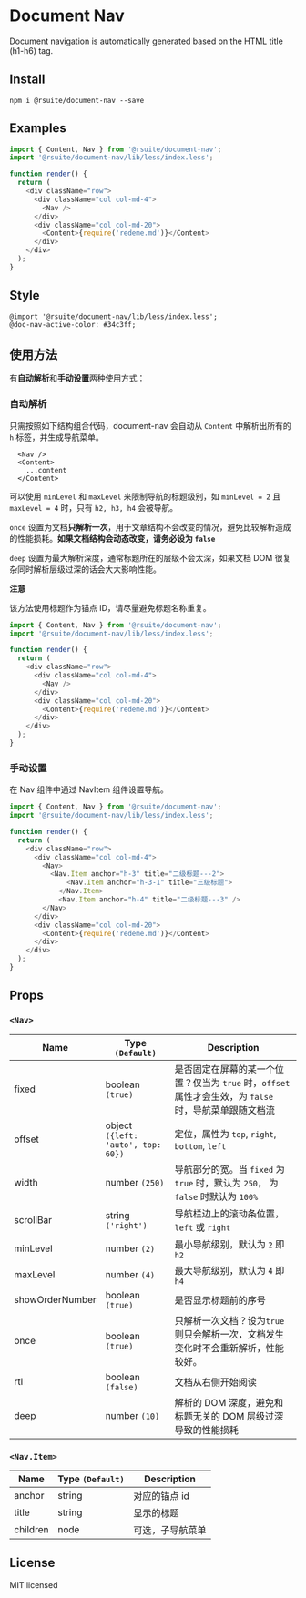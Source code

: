 # Document Nav

Document navigation is automatically generated based on the HTML title (h1-h6) tag.

## Install

```
npm i @rsuite/document-nav --save
```

## Examples

```js
import { Content, Nav } from '@rsuite/document-nav';
import '@rsuite/document-nav/lib/less/index.less';

function render() {
  return (
    <div className="row">
      <div className="col col-md-4">
        <Nav />
      </div>
      <div className="col col-md-20">
        <Content>{require('redeme.md')}</Content>
      </div>
    </div>
  );
}
```

## Style

```less
@import '@rsuite/document-nav/lib/less/index.less';
@doc-nav-active-color: #34c3ff;
```

## 使用方法

有**自动解析**和**手动设置**两种使用方式：

### 自动解析

只需按照如下结构组合代码，document-nav 会自动从 `Content` 中解析出所有的 `h` 标签，并生成导航菜单。

```
  <Nav />
  <Content>
    ...content
  </Content>
```

可以使用 `minLevel` 和 `maxLevel` 来限制导航的标题级别，如 `minLevel = 2` 且 `maxLevel = 4` 时，只有 `h2, h3, h4` 会被导航。

`once` 设置为文档**只解析一次**，用于文章结构不会改变的情况，避免比较解析造成的性能损耗。**如果文档结构会动态改变，请务必设为 `false`**

`deep` 设置为最大解析深度，通常标题所在的层级不会太深，如果文档 DOM 很复杂同时解析层级过深的话会大大影响性能。

**注意**

该方法使用标题作为锚点 ID，请尽量避免标题名称重复。

```js
import { Content, Nav } from '@rsuite/document-nav';
import '@rsuite/document-nav/lib/less/index.less';

function render() {
  return (
    <div className="row">
      <div className="col col-md-4">
        <Nav />
      </div>
      <div className="col col-md-20">
        <Content>{require('redeme.md')}</Content>
      </div>
    </div>
  );
}
```

### 手动设置

在 Nav 组件中通过 NavItem 组件设置导航。

```js
import { Content, Nav } from '@rsuite/document-nav';
import '@rsuite/document-nav/lib/less/index.less';

function render() {
  return (
    <div className="row">
      <div className="col col-md-4">
        <Nav>
          <Nav.Item anchor="h-3" title="二级标题---2">
              <Nav.Item anchor="h-3-1" title="三级标题">
            </Nav.Item>
            <Nav.Item anchor="h-4" title="二级标题---3" />
        </Nav>
      </div>
      <div className="col col-md-20">
        <Content>{require('redeme.md')}</Content>
      </div>
    </div>
  );
}
```

## Props

### `<Nav>`

| Name            | Type `(Default)`                   | Description                                                                                            |
| --------------- | ---------------------------------- | ------------------------------------------------------------------------------------------------------ |
| fixed           | boolean `(true)`                   | 是否固定在屏幕的某一个位置？仅当为 `true` 时，`offset` 属性才会生效，为 `false` 时，导航菜单跟随文档流 |
| offset          | object `({left: 'auto', top: 60})` | 定位，属性为 `top`, `right`, `bottom`, `left`                                                          |
| width           | number `(250)`                     | 导航部分的宽。当 `fixed` 为 `true` 时，默认为 `250`， 为 `false` 时默认为 `100%`                       |
| scrollBar       | string `('right')`                 | 导航栏边上的滚动条位置，`left` 或 `right`                                                              |
| minLevel        | number `(2)`                       | 最小导航级别，默认为 `2` 即 `h2`                                                                       |
| maxLevel        | number `(4)`                       | 最大导航级别，默认为 `4` 即 `h4`                                                                       |
| showOrderNumber | boolean `(true)`                   | 是否显示标题前的序号                                                                                   |
| once            | boolean `(true)`                   | 只解析一次文档？设为`true`则只会解析一次，文档发生变化时不会重新解析，性能较好。                       |
| rtl             | boolean `(false)`                  | 文档从右侧开始阅读                                                                                     |
| deep            | number `(10)`                      | 解析的 DOM 深度，避免和标题无关的 DOM 层级过深导致的性能损耗                                           |

### `<Nav.Item>`

| Name     | Type `(Default)` | Description      |
| -------- | ---------------- | ---------------- |
| anchor   | string           | 对应的锚点 id    |
| title    | string           | 显示的标题       |
| children | node             | 可选，子导航菜单 |

## License

MIT licensed
